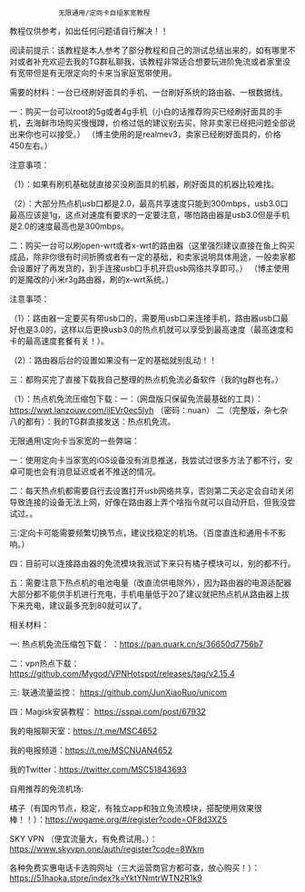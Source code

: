                 无限通用/定向卡自组家宽教程


教程仅供参考，如出任何问题请自行解决！！

阅读前提示：该教程是本人参考了部分教程和自己的测试总结出来的，如有哪里不对或者补充欢迎去我的TG群私聊我，该教程非常适合想要玩进阶免流或者家里没有宽带但是有无限定向的卡来当家庭宽带使用。


需要的材料：一台已经刷好面具的手机、一台刷好系统的路由器、一根数据线。



一：购买一台可以root的5g或者4g手机（小白的话推荐购买已经刷好面具的手机，去海鲜市场购买慢慢蹲，价格过低的建议别去买，除非卖家已经把问题全部说出来你也可以接受。） （博主使用的是realmev3，卖家已经刷好面具的，价格450左右。）

注意事项：


（1）：如果有刷机基础就直接买没刷面具的机器，刷好面具的机器比较难找。  


（2）：大部分热点机usb口都是2.0，最高共享速度只能到300mbps，usb3.0口最高应该是1g，这点对速度有要求的一定要注意，哪怕路由器是usb3.0但是手机是2.0的速度最高也是300mbps。



二：购买一台可以刷open-wrt或者x-wrt的路由器（这里强烈建议直接在鱼上购买成品，除非你很有时间折腾或者有一定的基础，和卖家说明具体用途，一般卖家都会设置好了再发货的，到手连接usb口手机开启usb网络共享即可。）   （博主使用的是魔改的小米r3g路由器，刷的x-wrt系统。）

注意事项：

（1）：路由器一定要买有带usb口的，需要用usb口来连接手机，路由器usb口最好也是3.0的，这样以后更换usb3.0的热点机就可以享受到最高速度（最高速度和卡的最高速度套餐有关！）。


（2）：路由器后台的设置如果没有一定的基础就别乱动！！



三：都购买完了直接下载我自己整理的热点机免流必备软件（我的tg群也有。）


（1）：热点机免流压缩包下载：一：（网盘版只保留免流最基础的工具）：https://wwt.lanzouw.com/ilEVr0ec5lyh  （密码：nuan）    二（完整版，杂七杂八的都有）：我的TG群直接发送：热点机免流。



无限通用\定向卡当家宽的一些弊端：

一：使用定向卡当家宽的iOS设备没有消息推送，我尝试过很多方法了都不行，安卓可能也会有消息延迟或者不推送的情况。

二：每天热点机都需要自行去设置打开usb网络共享，否则第二天必定会自动关闭导致连接的设备无法上网，好像在路由器上弄个啥指令就可以自动开启，但我没尝试过。。

三:定向卡可能需要频繁切换节点，建议找稳定的机场。（百度直连和通用卡不影响。）

四：目前可以连接路由器的免流模块我测试下来只有橘子模块可以，别的都不行。

五：需要注意下热点机的电池电量（改直流供电除外），因为路由器的电源适配器大部分都不能供手机进行充电，手机电量低于20了建议就把热点机从路由器上拔下来充电，建议最多充到80就可以了。



相关材料：

一:  热点机免流压缩包下载： ：https://pan.quark.cn/s/36650d7756b7
 
二：vpn热点下载：https://github.com/Mygod/VPNHotspot/releases/tag/v2.15.4

三: 联通流量监控： https://github.com/JunXiaoRuo/unicom

四：Magisk安装教程： https://sspai.com/post/67932









我的电报聊天室：https://t.me/MSC4652 


我的电报频道：https://t.me/MSCNUAN4652


我的Twitter：https://twitter.com/MSC51843693


自用推荐的免流机场:


橘子（有国内节点，稳定，有独立app和独立免流模块，搭配使用效果很棒！！）：https://wogame.org/#/register?code=OF8d3XZ5



SKY VPN （便宜流量大，有免费试用。）：https://www.skyvpn.one/auth/register?code=8Wkm



各种免费实惠电话卡选购网址（三大运营商官方都可查，放心购买！）：https://51haoka.store/index?k=YktYNmtrWTN2R1k9

